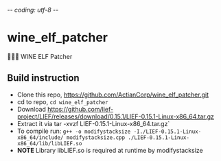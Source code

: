 -*- coding: utf-8 -*-

# wine_elf_patcher

🍷🧝‍♀️ WINE ELF Patcher

## Build instruction ##

- Clone this repo, https://github.com/ActianCorp/wine_elf_patcher.git
- cd to repo, `cd wine_elf_patcher`
- Download https://github.com/lief-project/LIEF/releases/download/0.15.1/LIEF-0.15.1-Linux-x86_64.tar.gz
- Extract it via tar -xvzf LIEF-0.15.1-Linux-x86_64.tar.gz`
- To compile run: `g++ -o modifystacksize -I./LIEF-0.15.1-Linux-x86_64/include/ modifystacksize.cpp ./LIEF-0.15.1-Linux-x86_64/lib/libLIEF.so`
- **NOTE** Library libLIEF.so is required at runtime by modifystacksize
